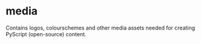 # media
Contains logos, colourschemes and other media assets needed for creating PyScript (open-source) content.
